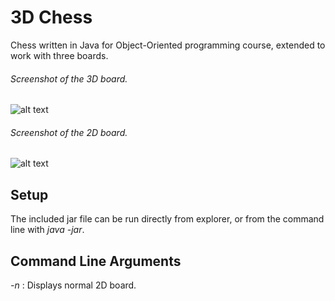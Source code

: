 # 3D Chess
Chess written in Java for Object-Oriented programming course, extended to work with three boards. 

###### Screenshot of the 3D board.
![alt text](https://imgur.com/a/LTB3haS)
###### Screenshot of the 2D board.
![alt text](https://imgur.com/a/S1KrLQC)

## Setup
The included jar file can be run directly from explorer, or from the command line with *java -jar*. 

## Command Line Arguments

*-n* : Displays normal 2D board.
